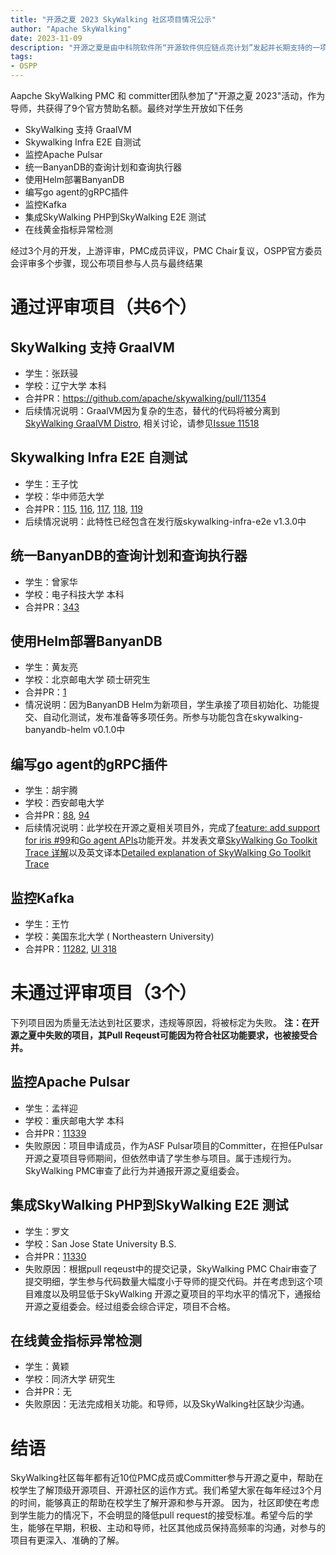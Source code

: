 ```yaml
---
title: "开源之夏 2023 SkyWalking 社区项目情况公示"
author: "Apache SkyWalking"
date: 2023-11-09
description: "开源之夏是由中科院软件所“开源软件供应链点亮计划”发起并长期支持的一项暑期开源活动，旨在鼓励在校学生积极参与开源软件的开发维护，培养和发掘更多优秀的开发者，促进优秀开源软件社区的蓬勃发展，助力开源软件供应链建设。11月9日，官方完成最终审核，并发布结果。"
tags:
- OSPP
---
```


Aapche SkyWalking PMC 和 committer团队参加了"开源之夏 2023"活动，作为导师，共获得了9个官方赞助名额。最终对学生开放如下任务

* SkyWalking 支持 GraalVM
* Skywalking Infra E2E 自测试
* 监控Apache Pulsar
* 统一BanyanDB的查询计划和查询执行器
* 使用Helm部署BanyanDB
* 编写go agent的gRPC插件
* 监控Kafka
* 集成SkyWalking PHP到SkyWalking E2E 测试
* 在线黄金指标异常检测

经过3个月的开发，上游评审，PMC成员评议，PMC Chair复议，OSPP官方委员会评审多个步骤，现公布项目参与人员与最终结果

# 通过评审项目（共6个）
## SkyWalking 支持 GraalVM
- 学生：张跃骎
- 学校：辽宁大学 本科
- 合并PR：https://github.com/apache/skywalking/pull/11354
- 后续情况说明：GraalVM因为复杂的生态，替代的代码将被分离到[SkyWalking GraalVM Distro](https://github.com/apache/skywalking-graalvm-distro), 相关讨论，请参见[Issue 11518](https://github.com/apache/skywalking/issues/11518)

## Skywalking Infra E2E 自测试
- 学生：王子忱
- 学校：华中师范大学
- 合并PR：[115](https://github.com/apache/skywalking-infra-e2e/pull/115), [116](https://github.com/apache/skywalking-infra-e2e/pull/116), [117](https://github.com/apache/skywalking-infra-e2e/pull/117), [118](https://github.com/apache/skywalking-infra-e2e/pull/118), [119](https://github.com/apache/skywalking-infra-e2e/pull/119)
- 后续情况说明：此特性已经包含在发行版skywalking-infra-e2e v1.3.0中

## 统一BanyanDB的查询计划和查询执行器
- 学生：曾家华
- 学校：电子科技大学 本科
- 合并PR：[343](https://github.com/apache/skywalking-banyandb/pull/343)

## 使用Helm部署BanyanDB
- 学生：黄友亮
- 学校：北京邮电大学 硕士研究生
- 合并PR：[1](https://github.com/apache/skywalking-banyandb-helm/pull/1)
- 情况说明：因为BanyanDB Helm为新项目，学生承接了项目初始化、功能提交、自动化测试，发布准备等多项任务。所参与功能包含在skywalking-banyandb-helm v0.1.0中

## 编写go agent的gRPC插件
- 学生：胡宇腾
- 学校：西安邮电大学
- 合并PR：[88](https://github.com/apache/skywalking-go/pull/88), [94](https://github.com/apache/skywalking-go/pull/94)
- 后续情况说明：此学校在开源之夏相关项目外，完成了[feature: add support for iris #99](https://github.com/apache/skywalking-go/pull/99)和[Go agent APIs](https://github.com/apache/skywalking-go/pull/104)功能开发。并发表文章[SkyWalking Go Toolkit Trace 详解](https://skywalking.apache.org/zh/2023-10-18-skywalking-toolkit-trace/)以及英文译本[Detailed explanation of SkyWalking Go Toolkit Trace](https://skywalking.apache.org/blog/2023-10-18-skywalking-toolkit-trace/)

## 监控Kafka
- 学生：王竹
- 学校：美国东北大学 ( Northeastern University)
- 合并PR：[11282](https://github.com/apache/skywalking/pull/11282), [UI 318](https://github.com/apache/skywalking-booster-ui/pull/318)


# 未通过评审项目（3个）
下列项目因为质量无法达到社区要求，违规等原因，将被标定为失败。
**注：在开源之夏中失败的项目，其Pull Reqeust可能因为符合社区功能要求，也被接受合并。**

## 监控Apache Pulsar
- 学生：孟祥迎
- 学校：重庆邮电大学 本科
- 合并PR：[11339](https://github.com/apache/skywalking/pull/11339)
- 失败原因：项目申请成员，作为ASF Pulsar项目的Committer，在担任Pulsar开源之夏项目导师期间，但依然申请了学生参与项目。属于违规行为。SkyWalking PMC审查了此行为并通报开源之夏组委会。

## 集成SkyWalking PHP到SkyWalking E2E 测试
- 学生：罗文
- 学校：San Jose State University B.S.
- 合并PR：[11330](https://github.com/apache/skywalking/pull/11330)
- 失败原因：根据pull reqeust中的提交记录，SkyWalking PMC Chair审查了提交明细，学生参与代码数量大幅度小于导师的提交代码。并在考虑到这个项目难度以及明显低于SkyWalking 开源之夏项目的平均水平的情况下，通报给开源之夏组委会。经过组委会综合评定，项目不合格。

## 在线黄金指标异常检测
- 学生：黄颖
- 学校：同济大学 研究生
- 合并PR：无
- 失败原因：无法完成相关功能。和导师，以及SkyWalking社区缺少沟通。

# 结语
SkyWalking社区每年都有近10位PMC成员或Committer参与开源之夏中，帮助在校学生了解顶级开源项目、开源社区的运作方式。我们希望大家在每年经过3个月的时间，能够真正的帮助在校学生了解开源和参与开源。
因为，社区即使在考虑到学生能力的情况下，不会明显的降低pull request的接受标准。希望今后的学生，能够在早期，积极、主动和导师，社区其他成员保持高频率的沟通，对参与的项目有更深入、准确的了解。